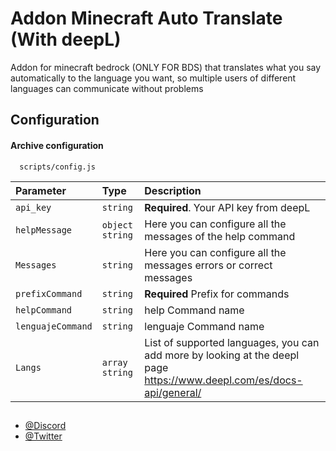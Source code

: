 
# Addon Minecraft Auto Translate (With deepL)

Addon for minecraft bedrock (ONLY FOR BDS) that translates what you say automatically to the language you want, so multiple users of different languages can communicate without problems

## Configuration

#### Archive configuration

```path
  scripts/config.js
```

| Parameter | Type     | Description                |
| :-------- | :------- | :------------------------- |
| `api_key` | `string` | **Required**. Your API key from deepL |
| `helpMessage` | `object string` | Here you can configure all the messages of the help command |
| `Messages` | `string` | Here you can configure all the messages errors or correct messages |
| `prefixCommand` | `string` | **Required** Prefix for commands |
| `helpCommand` | `string` | help Command name |
| `lenguajeCommand` | `string` | lenguaje Command name |
| `Langs` | `array string` | List of supported languages, you can add more by looking at the deepl page https://www.deepl.com/es/docs-api/general/ |



## 

- [@Discord](https://discord.gg/xyda524jkW)
- [@Twitter](https://twitter.com/GamerSenyu)

